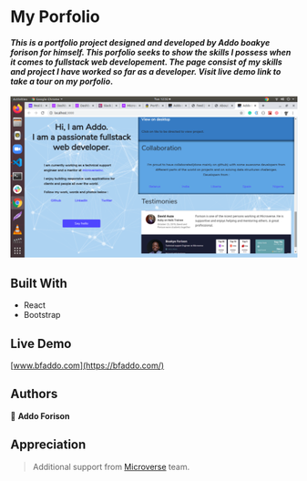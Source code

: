 # My Porfolio

#### _This is a portfolio project designed and developed by Addo boakye forison for himself. This porfolio seeks to show the skills I possess when it comes to fullstack web developement. The page consist of my skills and project I have worked so far as a developer. Visit live demo link to take a tour on my porfolio_.

![Application Screenshot](./portfolio.png)

## Built With

- React
- Bootstrap

## Live Demo

[www.bfaddo.com](https://bfaddo.com/)

## Authors

👤 **Addo Forison**

## Appreciation

> Additional support from [Microverse](https://www.microverse.org/) team.
